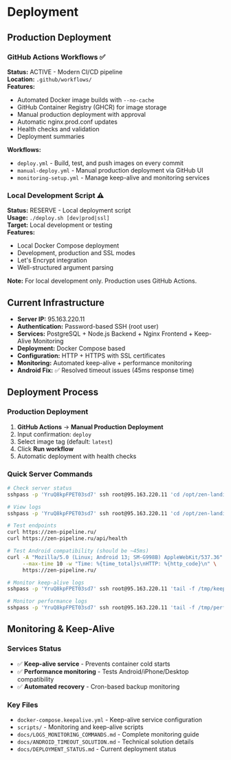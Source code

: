 # Deployment

## Production Deployment

### GitHub Actions Workflows ✅
**Status:** ACTIVE - Modern CI/CD pipeline  
**Location:** `.github/workflows/`  
**Features:**
- Automated Docker image builds with `--no-cache`
- GitHub Container Registry (GHCR) for image storage
- Manual production deployment with approval
- Automatic nginx.prod.conf updates
- Health checks and validation
- Deployment summaries

**Workflows:**
- `deploy.yml` - Build, test, and push images on every commit
- `manual-deploy.yml` - Manual production deployment via GitHub UI
- `monitoring-setup.yml` - Manage keep-alive and monitoring services

### Local Development Script ⚠️
**Status:** RESERVE - Local deployment script  
**Usage:** `./deploy.sh [dev|prod|ssl]`  
**Target:** Local development or testing  
**Features:**
- Local Docker Compose deployment
- Development, production and SSL modes
- Let's Encrypt integration
- Well-structured argument parsing

**Note:** For local development only. Production uses GitHub Actions.

## Current Infrastructure

- **Server IP:** 95.163.220.11
- **Authentication:** Password-based SSH (root user)
- **Services:** PostgreSQL + Node.js Backend + Nginx Frontend + Keep-Alive Monitoring
- **Deployment:** Docker Compose based
- **Configuration:** HTTP + HTTPS with SSL certificates
- **Monitoring:** Automated keep-alive + performance monitoring
- **Android Fix:** ✅ Resolved timeout issues (45ms response time)

## Deployment Process

### Production Deployment
1. **GitHub Actions** → **Manual Production Deployment**
2. Input confirmation: `deploy`
3. Select image tag (default: `latest`)
4. Click **Run workflow**
5. Automatic deployment with health checks

### Quick Server Commands

```bash
# Check server status
sshpass -p 'YruQ8kpFPET03sd7' ssh root@95.163.220.11 'cd /opt/zen-landing && docker-compose ps'

# View logs
sshpass -p 'YruQ8kpFPET03sd7' ssh root@95.163.220.11 'cd /opt/zen-landing && docker-compose logs -f'

# Test endpoints
curl https://zen-pipeline.ru/
curl https://zen-pipeline.ru/api/health

# Test Android compatibility (should be ~45ms)
curl -A "Mozilla/5.0 (Linux; Android 13; SM-G998B) AppleWebKit/537.36" \
     --max-time 10 -w "Time: %{time_total}s\nHTTP: %{http_code}\n" \
     https://zen-pipeline.ru/

# Monitor keep-alive logs
sshpass -p 'YruQ8kpFPET03sd7' ssh root@95.163.220.11 'tail -f /tmp/keep-alive.log'

# Monitor performance logs  
sshpass -p 'YruQ8kpFPET03sd7' ssh root@95.163.220.11 'tail -f /tmp/performance-monitor.log'
```

## Monitoring & Keep-Alive

### Services Status
- ✅ **Keep-alive service** - Prevents container cold starts
- ✅ **Performance monitoring** - Tests Android/iPhone/Desktop compatibility  
- ✅ **Automated recovery** - Cron-based backup monitoring

### Key Files
- `docker-compose.keepalive.yml` - Keep-alive service configuration
- `scripts/` - Monitoring and keep-alive scripts
- `docs/LOGS_MONITORING_COMMANDS.md` - Complete monitoring guide
- `docs/ANDROID_TIMEOUT_SOLUTION.md` - Technical solution details
- `docs/DEPLOYMENT_STATUS.md` - Current deployment status 